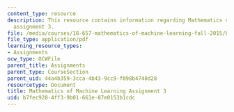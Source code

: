 ```yaml
---
content_type: resource
description: This resource contains information regarding Mathematics of machine learning
  assignment 3.
file: /media/courses/18-657-mathematics-of-machine-learning-fall-2015/b7fec9284ff39b01661e87e0153b1cdc_MIT18_657F15_PS3.pdf
file_type: application/pdf
learning_resource_types:
- Assignments
ocw_type: OCWFile
parent_title: Assignments
parent_type: CourseSection
parent_uid: 44a4b359-3cca-4b43-9cc9-f098b4748d28
resourcetype: Document
title: Mathematics of Machine Learning Assignment 3
uid: b7fec928-4ff3-9b01-661e-87e0153b1cdc
---
```

